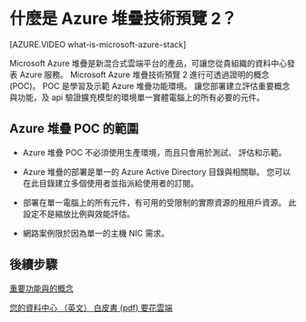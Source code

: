 <properties
    pageTitle="什麼是 Azure 堆疊技術預覽 2？ |Microsoft Azure"
    description="Azure 堆疊 POC 是學習核心 Azure 堆疊功能和案例環境。"
    services="azure-stack"
    documentationCenter=""
    authors="HeathL17"
    manager="byronr"
    editor=""/>

<tags
    ms.service="azure-stack"
    ms.workload="na"
    ms.tgt_pltfrm="na"
    ms.devlang="na"
    ms.topic="article"
    ms.date="10/13/2016"
    ms.author="helaw"/>

# <a name="what-is-azure-stack-technical-preview-2"></a>什麼是 Azure 堆疊技術預覽 2？

[AZURE.VIDEO what-is-microsoft-azure-stack]

Microsoft Azure 堆疊是新混合式雲端平台的產品，可讓您從貴組織的資料中心發表 Azure 服務。 Microsoft Azure 堆疊技術預覽 2 進行可透過證明的概念 (POC)。 POC 是學習及示範 Azure 堆疊功能環境。 讓您部署建立評估重要概念與功能，及 api 驗證擴充模型的環境單一實體電腦上的所有必要的元件。



## <a name="scope-of-azure-stack-poc"></a>Azure 堆疊 POC 的範圍

-   Azure 堆疊 POC 不必須使用生產環境，而且只會用於測試、 評估和示範。  

-   Azure 堆疊的部署是單一的 Azure Active Directory 目錄與相關聯。 您可以在此目錄建立多個使用者並指派給使用者的訂閱。

-   部署在單一電腦上的所有元件，有可用的受限制的實際資源的租用戶資源。 此設定不是縮放比例與效能評估。

-   網路案例限於因為單一的主機 NIC 需求。

## <a name="next-steps"></a>後續步驟

[重要功能與的概念](azure-stack-key-features.md)

[您的資料中心 （英文） 白皮書 (pdf) 要花雲端](http://download.microsoft.com/download/3/F/3/3F3811C0-969D-422C-9EDA-42CB79BABA96/Bring-the-cloud-to-your-datacenter-Microsoft-Azure-Stack.pdf)
